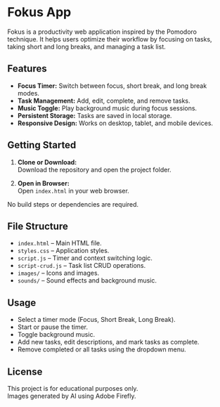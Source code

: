 # Fokus App

Fokus is a productivity web application inspired by the Pomodoro technique. It helps users optimize their workflow by focusing on tasks, taking short and long breaks, and managing a task list.

## Features

- **Focus Timer:** Switch between focus, short break, and long break modes.
- **Task Management:** Add, edit, complete, and remove tasks.
- **Music Toggle:** Play background music during focus sessions.
- **Persistent Storage:** Tasks are saved in local storage.
- **Responsive Design:** Works on desktop, tablet, and mobile devices.

## Getting Started

1. **Clone or Download:**  
   Download the repository and open the project folder.

2. **Open in Browser:**  
   Open `index.html` in your web browser.

No build steps or dependencies are required.

## File Structure

- `index.html` – Main HTML file.
- `styles.css` – Application styles.
- `script.js` – Timer and context switching logic.
- `script-crud.js` – Task list CRUD operations.
- `images/` – Icons and images.
- `sounds/` – Sound effects and background music.

## Usage

- Select a timer mode (Focus, Short Break, Long Break).
- Start or pause the timer.
- Toggle background music.
- Add new tasks, edit descriptions, and mark tasks as complete.
- Remove completed or all tasks using the dropdown menu.

## License

This project is for educational purposes only.  
Images generated by AI using Adobe Firefly.
